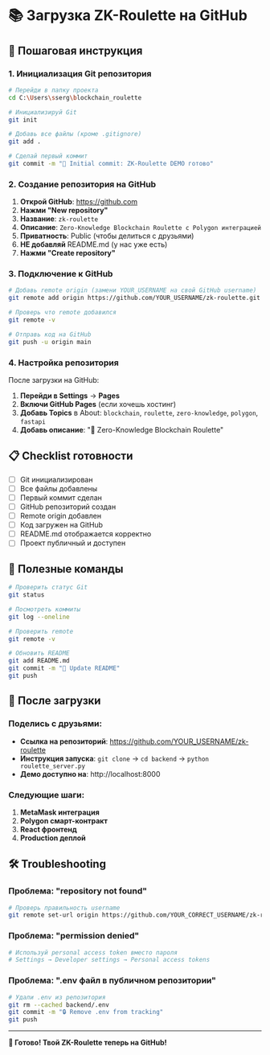 # 📚 Загрузка ZK-Roulette на GitHub

## 🚀 Пошаговая инструкция

### 1. Инициализация Git репозитория

```bash
# Перейди в папку проекта
cd C:\Users\sserg\blockchain_roulette

# Инициализируй Git
git init

# Добавь все файлы (кроме .gitignore)
git add .

# Сделай первый коммит
git commit -m "🎰 Initial commit: ZK-Roulette DEMO готово"
```

### 2. Создание репозитория на GitHub

1. **Открой GitHub**: https://github.com
2. **Нажми "New repository"**  
3. **Название**: `zk-roulette`
4. **Описание**: `Zero-Knowledge Blockchain Roulette с Polygon интеграцией`
5. **Приватность**: Public (чтобы делиться с друзьями)
6. **НЕ добавляй** README.md (у нас уже есть)
7. **Нажми "Create repository"**

### 3. Подключение к GitHub

```bash
# Добавь remote origin (замени YOUR_USERNAME на свой GitHub username)
git remote add origin https://github.com/YOUR_USERNAME/zk-roulette.git

# Проверь что remote добавился
git remote -v

# Отправь код на GitHub
git push -u origin main
```

### 4. Настройка репозитория

После загрузки на GitHub:

1. **Перейди в Settings** → **Pages**
2. **Включи GitHub Pages** (если хочешь хостинг)
3. **Добавь Topics** в About: `blockchain`, `roulette`, `zero-knowledge`, `polygon`, `fastapi`
4. **Добавь описание**: "🎰 Zero-Knowledge Blockchain Roulette"

## 📋 Checklist готовности

- [ ] Git инициализирован
- [ ] Все файлы добавлены
- [ ] Первый коммит сделан  
- [ ] GitHub репозиторий создан
- [ ] Remote origin добавлен
- [ ] Код загружен на GitHub
- [ ] README.md отображается корректно
- [ ] Проект публичный и доступен

## 🔗 Полезные команды

```bash
# Проверить статус Git
git status

# Посмотреть коммиты
git log --oneline

# Проверить remote
git remote -v

# Обновить README
git add README.md
git commit -m "📝 Update README"
git push
```

## 🎯 После загрузки

### Поделись с друзьями:
- **Ссылка на репозиторий**: https://github.com/YOUR_USERNAME/zk-roulette
- **Инструкция запуска**: `git clone` → `cd backend` → `python roulette_server.py`
- **Демо доступно на**: http://localhost:8000

### Следующие шаги:
1. **MetaMask интеграция** 
2. **Polygon смарт-контракт**
3. **React фронтенд**
4. **Production деплой**

## 🛠️ Troubleshooting

### Проблема: "repository not found"
```bash
# Проверь правильность username
git remote set-url origin https://github.com/YOUR_CORRECT_USERNAME/zk-roulette.git
```

### Проблема: "permission denied"
```bash
# Используй personal access token вместо пароля
# Settings → Developer settings → Personal access tokens
```

### Проблема: ".env файл в публичном репозитории"
```bash
# Удали .env из репозитория
git rm --cached backend/.env
git commit -m "🔒 Remove .env from tracking"
git push
```

---

**🎉 Готово! Твой ZK-Roulette теперь на GitHub!** 